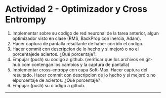 # Actividad 2 - Optimizador y Cross Entrompy

1.  Implementar sobre su codigo de red neuronal de la tarea anterior, algun optimizador visto en clase (RMS, BackProp con inercia, Adam).
2.  Hacer captura de pantalla resultante de haber corrido el codigo.
3.  Hacer commit con descripcion de lo hecho y si mejoró o no el porcentajede aciertos. ¿Qué porcentaje?.
4.  Empujar  (push)  su  codigo  a  github.   (verificar  que  los  archivos  en  git-hub.com contengan los cambios y la captura de pantalla)
5.  Implementar cross-entropy con capa Soft-Max.  Hacer captura del resultado.   Hacer  commit  con  descripcion  de  lo  hecho  y  si  mejoró  o  no  elporcentaje de aciertos.  ¿Qué porcentaje?
6.  Empujar (push) su c ́odigo a github.

---

